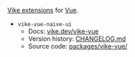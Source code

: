 [Vike extensions](https://vike.dev/extensions) for [Vue](https://vuejs.org).

- `vike-vue-naive-ui`
  - Docs: [vike.dev/vike-vue](https://vike.dev/naive-ui)
  - Version history: [CHANGELOG.md](packages/vike-vue-naive-ui/CHANGELOG.md)
  - Source code: [packages/vike-vue/](packages/vike-vue-naive-ui)
